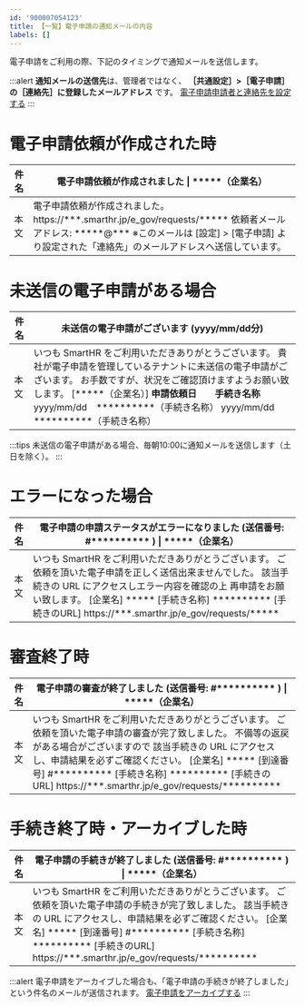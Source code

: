 ```yaml
---
id: '900007054123'
title: 【一覧】電子申請の通知メールの内容
labels: []
---
```

電子申請をご利用の際、下記のタイミングで通知メールを送信します。

:::alert
**通知メールの送信先**は、管理者ではなく、 **［共通設定］>［電子申請］の［連絡先］に登録したメールアドレス** です。
[電子申請申請者と連絡先を設定する](https://knowledge.smarthr.jp/hc/ja/articles/360026104914)
:::

# 電子申請依頼が作成された時

| 件名 | 電子申請依頼が作成されました \| \*\*\*\*\*（企業名） |
| --- | --- |
| 本文 |   電子申請依頼が作成されました。  https://\*\*\*.smarthr.jp/e\_gov/requests/\*\*\*\*\*  依頼者メールアドレス: \*\*\*\*\*@\*\*\*  ※このメールは \[設定\] > \[電子申請\] より設定された「連絡先」のメールアドレスへ送信しています。   |

# 未送信の電子申請がある場合

| 件名 | 未送信の電子申請がございます (yyyy/mm/dd分) |
| --- | --- |
| 本文 |   いつも SmartHR をご利用いただきありがとうございます。  貴社が電子申請を管理しているテナントに未送信の電子申請がございます。 お手数ですが、状況をご確認頂けますようお願い致します。  \[\*\*\*\*\*（企業名）\]  **申請依頼日　　手続き名称** yyyy/mm/dd　\*\*\*\*\*\*\*\*\*\*（手続き名称） yyyy/mm/dd　\*\*\*\*\*\*\*\*\*\*（手続き名称）   |

:::tips
未送信の電子申請がある場合、毎朝10:00に通知メールを送信します（土日を除く）。
:::

# エラーになった場合

| 件名 | 電子申請の申請ステータスがエラーになりました (送信番号: #\*\*\*\*\*\*\*\*\*\* ) \| \*\*\*\*\*（企業名） |
| --- | --- |
| 本文 |   いつも SmartHR をご利用いただきありがとうございます。  ご依頼を頂いた電子申請を正しく送信出来ませんでした。 該当手続きの URL にアクセスしエラー内容を確認の上 再申請をお願い致します。  \[企業名\] \*\*\*\*\* \[手続き名称\] \*\*\*\*\*\*\*\*\*\* \[手続きのURL\] https://\*\*\*.smarthr.jp/e\_gov/requests/\*\*\*\*\*   |

# 審査終了時

| 件名 | 電子申請の審査が終了しました (送信番号: #\*\*\*\*\*\*\*\*\*\* ) \| \*\*\*\*\*（企業名） |
| --- | --- |
| 本文 |   いつも SmartHR をご利用いただきありがとうございます。  ご依頼を頂いた電子申請の審査が完了致しました。 不備等の返戻がある場合がございますので 該当手続きの URL にアクセスし、申請結果を必ずご確認ください。  \[企業名\] \*\*\*\*\* \[到達番号\] #\*\*\*\*\*\*\*\*\*\* \[手続き名称\] \*\*\*\*\*\*\*\*\*\* \[手続きのURL\] https://\*\*\*.smarthr.jp/e\_gov/requests/\*\*\*\*\*\*\*\*\*\*   |

# 手続き終了時・アーカイブした時

| 件名 | 電子申請の手続きが終了しました (送信番号: #\*\*\*\*\*\*\*\*\*\* ) \| \*\*\*\*\*（企業名） |
| --- | --- |
| 本文 |   いつも SmartHR をご利用いただきありがとうございます。  ご依頼を頂いた電子申請の手続きが完了致しました。 該当手続きの URL にアクセスし、申請結果を必ずご確認ください。  \[企業名\] \*\*\*\*\* \[到達番号\] #\*\*\*\*\*\*\*\*\*\* \[手続き名称\] \*\*\*\*\*\*\*\*\*\* \[手続きのURL\] https://\*\*\*.smarthr.jp/e\_gov/requests/\*\*\*\*\*\*\*\*\*\*   |

:::alert
電子申請をアーカイブした場合も、「電子申請の手続きが終了しました」という件名のメールが送信されます。
[電子申請をアーカイブする](https://knowledge.smarthr.jp/hc/ja/articles/360026262153)
:::
